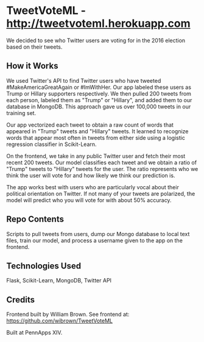 # TweetVoteML - http://tweetvoteml.herokuapp.com

We decided to see who Twitter users are voting for in the 2016 election based on their tweets.

## How it Works
We used Twitter's API to find Twitter users who have tweeted #MakeAmericaGreatAgain or #ImWithHer. Our app labeled these users as Trump or Hillary supporters respectively. We then pulled 200 tweets from each person, labeled them as "Trump" or "Hillary", and added them to our database in MongoDB. This approach gave us over 100,000 tweets in our training set.

Our app vectorized each tweet to obtain a raw count of words that appeared in "Trump" tweets and "Hillary" tweets. It learned to recognize words that appear most often in tweets from either side using a logistic regression classifier in Scikit-Learn.

On the frontend, we take in any public Twitter user and fetch their most recent 200 tweets. Our model classifies each tweet and we obtain a ratio of "Trump" tweets to "Hillary" tweets for the user. The ratio represents who we think the user will vote for and how likely we think our prediction is.

The app works best with users who are particularly vocal about their political orientation on Twitter. If not many of your tweets are polarized, the model will predict who you will vote for with about 50% accuracy.

## Repo Contents
Scripts to pull tweets from users, dump our Mongo database to local text files, train our model, and process a username given to the app on the frontend.

## Technologies Used
Flask, Scikit-Learn, MongoDB, Twitter API

## Credits
Frontend built by William Brown.
See frontend at: https://github.com/wibrown/TweetVoteML

Built at PennApps XIV.
